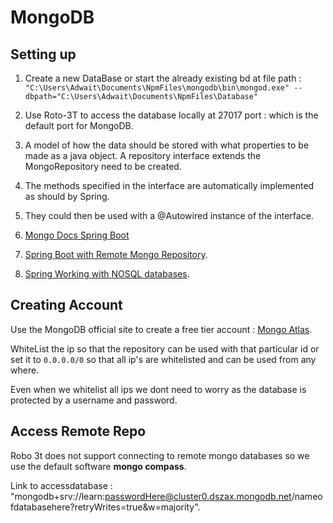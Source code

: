 # MongoDB

## Setting up

1. Create a new DataBase or start the already existing bd at file path :
`"C:\Users\Adwait\Documents\NpmFiles\mongodb\bin\mongod.exe" --dbpath="C:\Users\Adwait\Documents\NpmFiles\Database"`

2. Use Roto-3T to access the database locally at 27017 port : which is the default port for MongoDB.

3. A model of how the data should be stored with what properties to be made as a java object. A repository interface
extends the MongoRepository need to be created.

4. The methods specified in the interface are automatically implemented as should by Spring.

5. They could then be used with a @Autowired instance of the interface.

6. [Mongo Docs Spring Boot](https://docs.spring.io/spring-data/mongodb/docs/current/api/org/springframework/data/mongodb/repository/MongoRepository.html)

7. [Spring Boot with Remote Mongo Repository](https://www.opencodez.com/java/use-mongodb-atlas-with-spring-boot.htm).

8. [Spring Working with NOSQL databases](https://docs.spring.io/spring-boot/docs/current/reference/html/spring-boot-features.html#boot-features-nosql).

## Creating Account

Use the MongoDB official site to create a free tier account : [Mongo Atlas](https://www.mongodb.com/cloud/atlas).

WhiteList the ip so that the repository can be used with that particular id or set it to `0.0.0.0/0` so that all ip's are whitelisted and can be used from any where.

Even when we whitelist all ips we dont need to worry as the database is protected by a username and password.

## Access Remote Repo

Robo 3t does not support connecting to remote mongo databases so we use the default software **mongo compass**.

Link to accessdatabase : "mongodb+srv://learn:passwordHere@cluster0.dszax.mongodb.net/nameofdatabasehere?retryWrites=true&w=majority".
